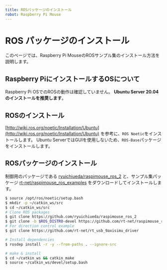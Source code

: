 ```yaml
---
title: ROSパッケージのインストール
robot: Raspberry Pi Mouse
---
```


# ROS パッケージのインストール

このページでは、Raspberry Pi MouseのROSサンプル集のインストール方法を説明します。

## Raspberry PiにインストールするOSについて

Raspberry Pi OSでのROSの動作は確認していません。
**Ubuntu Server 20.04のインストールを推奨します**。

## ROSのインストール

[http://wiki.ros.org/noetic/Installation/Ubuntu](http://wiki.ros.org/noetic/Installation/Ubuntu)
を参考に、`ROS Noetic`をインストールします。
Ubuntu ServerではGUIを使用しないため、`ROS-Base`パッケージをインストールします。

## ROSパッケージのインストール

制御用のパッケージである
[ryuichiueda/raspimouse_ros_2](https://github.com/ryuichiueda/raspimouse_ros_2)
と、サンプル集パッケージ
[rt-net/raspimouse_ros_examples](https://github.com/rt-net/raspimouse_ros_examples)
をダウンロードしてインストールします。

```sh
$ source /opt/ros/noetic/setup.bash
$ mkdir -p ~/catkin_ws/src
$ cd ~/catkin_ws/src
# Clone ROS packages
$ git clone https://github.com/ryuichiueda/raspimouse_ros_2
$ git clone -b $ROS_DISTRO-devel https://github.com/rt-net/raspimouse_ros_examples 
# For direction control example
$ git clone https://github.com/rt-net/rt_usb_9axisimu_driver

# Install dependencies
$ rosdep install -r -y --from-paths . --ignore-src      

# make & install
$ cd ~/catkin_ws && catkin_make
$ source ~/catkin_ws/devel/setup.bash
```
